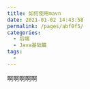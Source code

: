 ```yaml
---
title: 如何使用mavn
date: 2021-01-02 14:43:58
permalink: /pages/abf0f5/
categories:
  - 后端
  - Java基础篇
tags:
  - 
---
```

啊啊啊啊啊